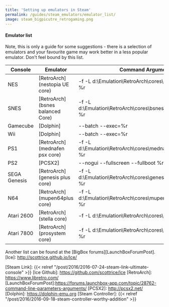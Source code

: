 ```yaml
---
title: 'Setting up emulators in Steam'
permalink: /guides/steam_emulators/emulator_list/
image: steam_bigpicutre_retrogaming.png
---
```


#### Emulator list

Note, this is only a guide for some suggestions - there is a selection of emulators and your favourite game may work better in a less popular emulator. Don't feel bound by this list.

| Console      | Emulator                          | Command Arguments                                                  |
| ------------ | --------------------------------- | ------------------------------------------------------------------ |
| NES          | [RetroArch] (nestopia UE core)    | -f -L d:\Emulation\RetroArch\cores\nestopia_libretro.dll %r        |
| SNES         | [RetroArch] (bsnes balanced Core) | -f -L d:\Emulation\RetroArch\cores\bsnes_balanced_libretro.dll %r  |
| Gamecube     | [Dolphin]                         | --batch --exec=%r                                                  |
| Wii          | [Dolphin]                         | --batch --exec=%r                                                  |
| PS1          | [RetroArch] (mednafen psx core)   | -f -L d:\Emulation\RetroArch\cores\mednafen_psx_libretro.dll %r    |
| PS2          | [PCSX2]                           | --nogui --fullscreen --fullboot %r                                 |
| SEGA Genesis | [RetroArch] (genesis plus core)   | -f -L d:\Emulation\RetroArch\cores\genesis_plus_gx_libretro.dll %r |
| N64          | [RetroArch] (mupen64plus core)    | -f -L d:\Emulation\RetroArch\cores\mupen64plus_libretro.dll %r     |
| Atari 2600   | [RetroArch] (stella core)         | -f -L d:\Emulation\RetroArch\cores\stella_libretro.dll %r          |
| Atari 7800   | [RetroArch] (prosystem core)      | -f -L d:\Emulation\RetroArch\cores\prosystem_libretro.dll %r       |

Another list can be found at the [BigBox forums][LaunchBoxForumPost].
[Ice]: http://scottrice.github.io/Ice/

[Steam Link]: {{< relref "/post/2016/2016-07-24-steam-link-ultimate-console" >}}
[Ice Github]: https://github.com/scottrice/Ice
[RetroArch]: https://www.libretro.com/
[LaunchBoxForumPost]:https://forums.launchbox-app.com/topic/28762-command-line-parameters-arguments/
[PCSX2]: http://pcsx2.net/
[Dolphin]: https://dolphin-emu.org
[Steam Controller]: {{< relref "/post/2016/2016-09-18-steam-controller-worthy-addition" >}}
